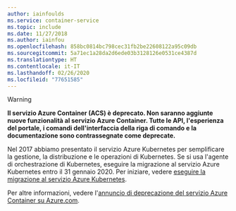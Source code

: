 ```yaml
---
author: iainfoulds
ms.service: container-service
ms.topic: include
ms.date: 11/27/2018
ms.author: iainfou
ms.openlocfilehash: 858bc0814bc798cec31fb2be22608122a95c09db
ms.sourcegitcommit: 5a71ec1a28da2d6ede03b3128126e0531ce4387d
ms.translationtype: HT
ms.contentlocale: it-IT
ms.lasthandoff: 02/26/2020
ms.locfileid: "77651585"
---
```

> [!WARNING]
>  **Il servizio Azure Container (ACS) è deprecato. Non saranno aggiunte nuove funzionalità al servizio Azure Container. Tutte le API, l'esperienza del portale, i comandi dell'interfaccia della riga di comando e la documentazione sono contrassegnate come deprecate.**
>
> Nel 2017 abbiamo presentato il servizio Azure Kubernetes per semplificare la gestione, la distribuzione e le operazioni di Kubernetes. Se si usa l'agente di orchestrazione di Kubernetes, eseguire la migrazione al servizio Azure Kubernetes entro il 31 gennaio 2020. Per iniziare, vedere [eseguire la migrazione al servizio Azure Kubernetes](../articles/aks/aks-migration.md).
>
> Per altre informazioni, vedere l'[annuncio di deprecazione del servizio Azure Container su Azure.com](https://azure.microsoft.com/updates/azure-container-service-will-retire-on-january-31-2020/).